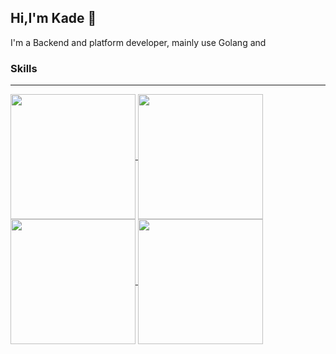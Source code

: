 ## Hi,I'm Kade 👏

I'm a Backend and platform developer, mainly use Golang and 

### Skills



---

<a href="https://github.com/anuraghazra/github-readme-stats">
    <img height=200 align="center" src="https://github-readme-stats.vercel.app/api?username=prefect12&show_icons=true&theme=outrun" />
</a>
<a href="https://github.com/anuraghazra/convoychat">
    <img height=200 align="center"  src="https://github-readme-stats.vercel.app/api/top-langs/?username=prefect12&theme=outrun&layout=compact&" />
</a>

<a href="https://github.com/anuraghazra/github-readme-stats">
  <img height=200 align="center" src="https://github-readme-stats.vercel.app/api?username=anuraghazra" />
</a>
<a href="https://github.com/anuraghazra/convoychat">
  <img height=200 align="center" src="https://github-readme-stats.vercel.app/api/top-langs?username=anuraghazra&layout=compact&langs_count=8&card_width=320" />
</a>